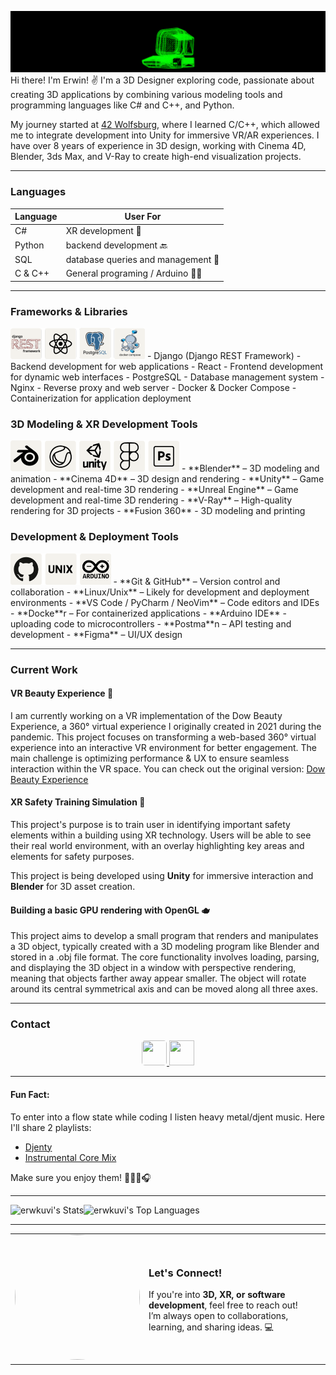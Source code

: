 ![Banner](https://raw.githubusercontent.com/erwkuvi/general_assets/main/sequence.gif)
Hi there! I'm Erwin! ✌️ 
I'm a 3D Designer exploring code, passionate about creating 3D applications by combining various modeling tools and programming languages like C# and C++, and Python.

My journey started at [42 Wolfsburg](https://42wolfsburg.de/de/), where I learned C/C++, which allowed me to integrate development into Unity for immersive VR/AR experiences. I have over 8 years of experience in 3D design, working with Cinema 4D, Blender, 3ds Max, and V-Ray to create high-end visualization projects.

---
### Languages

| Language | User For                           |
| -------- | ---------------------------------- |
| C#       | XR development 🥽                  |
| Python   | backend development 🔙             |
| SQL      | database queries and management 📅 |
| C & C++  | General programing / Arduino 👨‍💻 |

---

### Frameworks & Libraries

<img src="https://raw.githubusercontent.com/erwkuvi/general_assets/main/frameworks_logos.png" height="50"/>
- Django (Django REST Framework) - Backend development for web applications
- React - Frontend development for dynamic web interfaces
- PostgreSQL - Database management system
- Nginx - Reverse proxy and web server
- Docker & Docker Compose - Containerization for application deployment

### 3D Modeling & XR Development Tools

<img src="https://raw.githubusercontent.com/erwkuvi/general_assets/main/tools_logos.png" height="50"/>
- **Blender** – 3D modeling and animation
- **Cinema 4D** – 3D design and rendering
- **Unity** – Game development and real-time 3D rendering
- **Unreal Engine** – Game development and real-time 3D rendering
- **V-Ray** – High-quality rendering for 3D projects
- **Fusion 360** - 3D modeling and printing

### Development & Deployment Tools

<img src="https://raw.githubusercontent.com/erwkuvi/general_assets/main/dev_logos.png" height="50"/>
- **Git & GitHub** – Version control and collaboration
- **Linux/Unix** – Likely for development and deployment environments
- **VS Code / PyCharm / NeoVim** – Code editors and IDEs
- **Docke**r – For containerized applications
- **Arduino IDE** - uploading code to microcontrollers
- **Postma**n – API testing and development
- **Figma** – UI/UX design

---
### Current Work

#### VR Beauty Experience 🥽

I am currently working on a VR implementation of the Dow Beauty Experience, a 360° virtual experience I originally created in 2021 during the pandemic. This project focuses on transforming a web-based 360° virtual experience into an interactive VR environment for better engagement. The main challenge is optimizing performance & UX to ensure seamless interaction within the VR space. 
You can check out the original version: [Dow Beauty Experience](https://dowhpc-virtual-experience-center.com/)

#### XR Safety Training Simulation 🦺

This project's purpose is to train user in identifying important safety elements within a building using XR technology. Users will be able to see their real world environment, with an overlay highlighting key areas and elements for safety purposes.

This project is being developed using **Unity** for immersive interaction and **Blender** for 3D asset creation.

#### Building a basic GPU rendering with OpenGL 🫖

This project aims to develop a small program that renders and manipulates a 3D object, typically created with a 3D modeling program like Blender and stored in a .obj file format. The core functionality involves loading, parsing, and displaying the 3D object in a window with perspective rendering, meaning that objects farther away appear smaller. The object will rotate around its central symmetrical axis and can be moved along all three axes.

---
### Contact 
<div align="center">
  <a href="https://www.behance.net/erwkuvi">
    <img src="https://cdn-icons-png.flaticon.com/512/2496/2496088.png" width="40" height="40" style="border-radius: 5px;">
  </a>  

  <a href="https://www.linkedin.com/in/erwin-kuechel/">
    <img src="https://cdn-icons-png.flaticon.com/512/174/174857.png" width="40" height="40">
  </a>
</div>

---
#### Fun Fact:

To enter into a flow state while coding I listen heavy metal/djent music. 
Here I'll share 2 playlists:

- [Djenty](https://open.spotify.com/playlist/5vmDLwFo20z2pCphlvo7Yd?si=25b6eda903364dbb)
- [Instrumental Core Mix](https://open.spotify.com/playlist/0K5WqSWAFrcKyXizE8ZuRF?si=6b8797e1b9304ab6)

Make sure you enjoy them! 🤘🏼🎸🎧

---
![erwkuvi's Stats](https://github-readme-stats.vercel.app/api?username=erwkuvi&theme=tokyonight&show_icons=true&hide_border=true&count_private=true)![erwkuvi's Top Languages](https://github-readme-stats.vercel.app/api/top-langs/?username=erwkuvi&theme=tokyonight&show_icons=true&hide_border=true&layout=compact)

---

<table>
  <tr>
    <td>
      <img src="https://gravatar.com/avatar/79673025361a9520a640141df0a37e3f?s=200" width="200" height="200" style="border-radius: 100px;">
    </td>
    <td>
      <h3>Let's Connect!</h3>
      <p>If you're into <strong>3D, XR, or software development</strong>, feel free to reach out!<br>
      I’m always open to collaborations, learning, and sharing ideas. 💻</p>
    </td>
  </tr>
</table>

